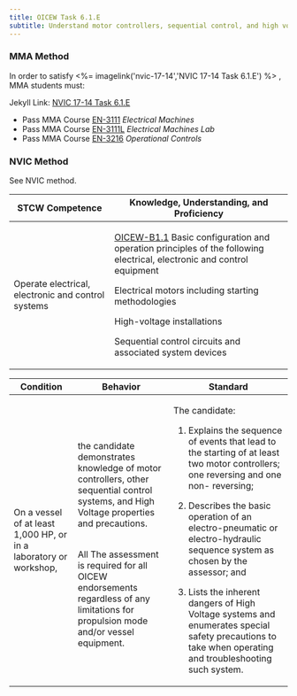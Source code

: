```yaml
---
title: OICEW Task 6.1.E 
subtitle: Understand motor controllers, sequential control, and high voltage
---
```



### MMA Method

In order to satisfy <%= imagelink('nvic-17-14','NVIC 17-14  Task  6.1.E') %> , MMA students must:

Jekyll Link: [NVIC 17-14  Task  6.1.E](/stcw23/assets/images/nvic-17-14.pdf)

* Pass MMA Course  [EN-3111](EN-3111) *Electrical Machines*
* Pass MMA Course  [EN-3111L](EN-3111L) *Electrical Machines Lab*
* Pass MMA Course  [EN-3216](EN-3216) *Operational Controls*


### NVIC Method

<a onclick="togglevisibility('nvic_methods')" >See NVIC method.</a>

<div id='nvic_methods' class='hide'>

<table>
<thead>
<tr>
<th class='forty'> STCW Competence </th>
<th class='sixty'> Knowledge, Understanding, and Proficiency </th>
</tr>
</thead>




<tbody>
<tr><td markdown='1'>

Operate electrical, electronic and control systems

</td><td markdown='1'>

[OICEW-B1.1](../../tables/31.html#OICEW-B1.1) Basic configuration and operation principles of the following electrical, electronic and control equipment 

Electrical motors including starting methodologies 

High-voltage installations 

Sequential control circuits and associated system devices

</td></tr>


</tbody>
</table>


<table>
<thead>
<tr><th class='twenty'>  Condition </th><th class='twenty'> Behavior </th><th  class='sixty'>Standard </th></tr>
</thead>
<tbody >



<tr><td markdown='1'>

On a vessel of at least 1,000 HP, or in a laboratory or workshop,

</td><td markdown='1'>

the candidate demonstrates knowledge of motor controllers, other sequential control systems, and High Voltage properties and precautions.

<br>

<div class="tooltip">All
<span class="tooltiptext">
The assessment is required for all OICEW endorsements regardless of any limitations for propulsion mode and/or vessel equipment.
</span>
</div>


</td><td markdown='1'>

The candidate:

1. Explains the sequence of events that lead to the starting of at least two motor controllers; one reversing and one non- reversing;

2. Describes the basic operation of an electro-pneumatic or electro-hydraulic sequence system as chosen by the assessor; and

3. Lists the inherent dangers of High Voltage systems and enumerates special safety precautions to take when operating and troubleshooting such system.

</td></tr>
</tbody>
</table>
</div>
